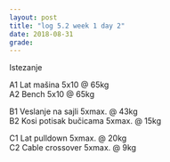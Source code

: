 ```yaml
---
layout: post
title: "log 5.2 week 1 day 2"
date: 2018-08-31
grade:
---
```


Istezanje

A1 Lat mašina 5x10 @ 65kg     
A2 Bench 5x10 @ 65kg  

B1 Veslanje na sajli 5xmax. @ 43kg  
B2 Kosi potisak bučicama 5xmax. @ 15kg    

C1 Lat pulldown 5xmax. @ 20kg                
C2 Cable crossover 5xmax. @ 9kg      

